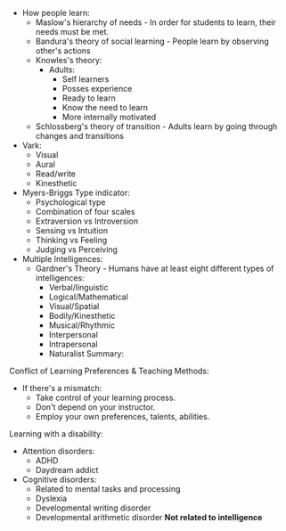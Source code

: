 - How people learn:
	- Maslow's hierarchy of needs - In order for students to learn, their needs must be met.
	- Bandura's theory of social learning - People learn by observing other's actions
	- Knowles's theory:
		- Adults:
			- Self learners
			- Posses experience
			- Ready to learn
			- Know the need to learn
			- More internally motivated
	- Schlossberg's theory of transition - Adults learn by going through changes and transitions
- Vark:
	- Visual
	- Aural
	- Read/write
	- Kinesthetic
- Myers-Briggs Type indicator:
	- Psychological type
	- Combination of four scales
	- Extraversion vs Introversion
	- Sensing vs Intuition
	- Thinking vs Feeling
	- Judging vs Perceiving
- Multiple Intelligences:
	- Gardner's Theory - Humans have at least eight different types of intelligences:
		- Verbal/linguistic
		- Logical/Mathematical
		- Visual/Spatial
		- Bodily/Kinesthetic
		- Musical/Rhythmic
		- Interpersonal
		- Intrapersonal
		- Naturalist
Summary:

Conflict of Learning Preferences & Teaching Methods:
- If there's a mismatch:
	- Take control of your learning process.
	- Don't depend on your instructor.
	- Employ your own preferences, talents, abilities.

Learning with a disability:
- Attention disorders:
	- ADHD
	- Daydream addict
- Cognitive disorders:
	- Related to mental tasks and processing
	- Dyslexia
	- Developmental writing disorder
	- Developmental arithmetic disorder
	**Not related to intelligence**
